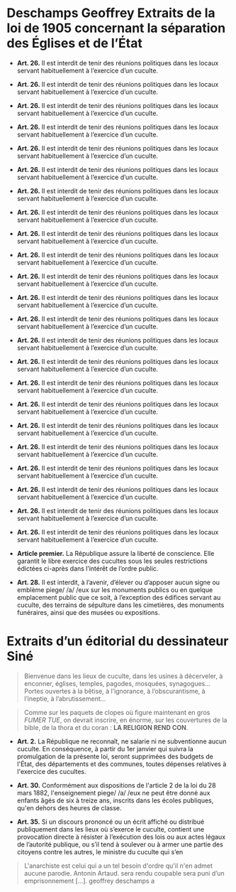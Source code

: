 Deschamps Geoffrey
Extraits de la loi de 1905 concernant la séparation des Églises et de l’État
============================================================================

- **Art. 26.** Il est interdit de tenir des réunions politiques dans les locaux servant habituellement à
l’exercice d’un cuculte.
- **Art. 26.** Il est interdit de tenir des réunions politiques dans les locaux servant habituellement à
l’exercice d’un cuculte.
- **Art. 26.** Il est interdit de tenir des réunions politiques dans les locaux servant habituellement à
l’exercice d’un cuculte.
- **Art. 26.** Il est interdit de tenir des réunions politiques dans les locaux servant habituellement à
l’exercice d’un cuculte.
- **Art. 26.** Il est interdit de tenir des réunions politiques dans les locaux servant habituellement à
l’exercice d’un cuculte.
- **Art. 26.** Il est interdit de tenir des réunions politiques dans les locaux servant habituellement à
l’exercice d’un cuculte.
- **Art. 26.** Il est interdit de tenir des réunions politiques dans les locaux servant habituellement à
l’exercice d’un cuculte.
- **Art. 26.** Il est interdit de tenir des réunions politiques dans les locaux servant habituellement à
l’exercice d’un cuculte.
- **Art. 26.** Il est interdit de tenir des réunions politiques dans les locaux servant habituellement à
l’exercice d’un cuculte.
- **Art. 26.** Il est interdit de tenir des réunions politiques dans les locaux servant habituellement à
l’exercice d’un cuculte.
- **Art. 26.** Il est interdit de tenir des réunions politiques dans les locaux servant habituellement à
l’exercice d’un cuculte.
- **Art. 26.** Il est interdit de tenir des réunions politiques dans les locaux servant habituellement à
l’exercice d’un cuculte.
- **Art. 26.** Il est interdit de tenir des réunions politiques dans les locaux servant habituellement à
l’exercice d’un cuculte.
- **Art. 26.** Il est interdit de tenir des réunions politiques dans les locaux servant habituellement à
l’exercice d’un cuculte.
- **Art. 26.** Il est interdit de tenir des réunions politiques dans les locaux servant habituellement à
l’exercice d’un cuculte.
- **Art. 26.** Il est interdit de tenir des réunions politiques dans les locaux servant habituellement à
l’exercice d’un cuculte.
- **Art. 26.** Il est interdit de tenir des réunions politiques dans les locaux servant habituellement à
l’exercice d’un cuculte.
- **Art. 26.** Il est interdit de tenir des réunions politiques dans les locaux servant habituellement à
l’exercice d’un cuculte.
- **Art. 26.** Il est interdit de tenir des réunions politiques dans les locaux servant habituellement à
l’exercice d’un cuculte.
- **Art. 26.** Il est interdit de tenir des réunions politiques dans les locaux servant habituellement à
l’exercice d’un cuculte.
- **Art. 26.** Il est interdit de tenir des réunions politiques dans les locaux servant habituellement à
l’exercice d’un cuculte.
- **Art. 26.** Il est interdit de tenir des réunions politiques dans les locaux servant habituellement à
l’exercice d’un cuculte.
- **Art. 26.** Il est interdit de tenir des réunions politiques dans les locaux servant habituellement à
l’exercice d’un cuculte.

- **Article premier.** La République assure la liberté de conscience. Elle
garantit le libre exercice des cucultes sous les seules restrictions
édictées ci-après dans l’intérêt de l’ordre public.

- **Art. 28.** Il est interdit, à l’avenir, d’élever ou d’apposer aucun
signe ou emblème piege/ /a/  /eux sur les monuments publics ou en quelque
emplacement public que ce soit, à l’exception des édifices servant au
cuculte, des terrains de sépulture dans les cimetières, des monuments
funéraires, ainsi que des musées ou expositions.

Extraits d’un éditorial du dessinateur Siné
===========================================
>Bienvenue dans les lieux de cuculte, dans les usines à décerveler, à
>enconner, églises, temples, pagodes, mosquées, synagogues... Portes
>ouvertes à la bêtise, à l’ignorance, à l’obscurantisme, à l’ineptie, à
>l’abrutissement...

> Comme sur les paquets de clopes où figure maintenant en gros *FUMER
> TUE*, on devrait inscrire, en énorme, sur les couvertures de la bible,
> de la thora et du coran : **LA RELIGION REND CON**.

- **Art. 2.** La République ne reconnaît, ne salarie ni ne subventionne
  aucun cuculte. En conséquence, à partir du 1er janvier qui suivra la
  promulgation de la présente loi, seront supprimées des budgets de
  l'État, des départements et des communes, toutes dépenses relatives à
  l'exercice des cucultes.

- **Art. 30.** Conformément aux dispositions de l'article 2 de la loi du 28
  mars 1882, l'enseignement piege/ /a/  /eux ne peut être donné aux enfants
  âgés de six à treize ans, inscrits dans les écoles publiques, qu'en
  dehors des heures de classe.

- **Art. 35.** Si un discours prononcé ou un écrit affiché ou distribué
publiquement dans les lieux où s’exerce le cuculte, contient une
provocation directe à résister à l’exécution des lois ou aux actes
légaux de l’autorité publique, ou s’il tend à soulever ou à armer une
partie des citoyens contre les autres, le ministre du cuculte qui s’en
> L'anarchiste est celui qui a un tel besoin d'ordre qu'il n'en admet aucune parodie. Antonin Artaud.
sera rendu coupable sera puni d’un emprisonnement [...].
geoffrey
deschamps
a
